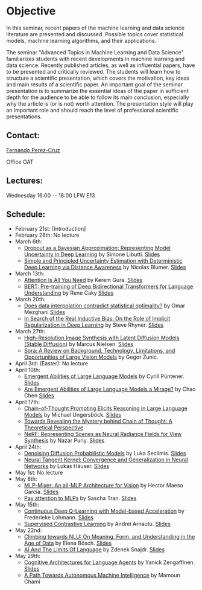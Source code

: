 # Objective

In this seminar, recent papers of the machine learning and data science literature are presented and discussed. Possible topics cover statistical models, machine learning algorithms, and their applications.

The seminar "Advanced Topics in Machine Learning and Data Science" familiarizes students with recent developments in machine learning and data science. Recently published articles, as well as influential papers, have to be presented and critically reviewed. The students will learn how to structure a scientific presentation, which covers the motivation, key ideas and main results of a scientific paper. An important goal of the seminar presentation is to summarize the essential ideas of the paper in sufficient depth for the audience to be able to follow its main conclusion, especially why the article is (or is not) worth attention. The presentation style will play an important role and should reach the level of professional scientific presentations.

## Contact:

[Fernando Perez-Cruz](mailto:fernando.perezcruz@sdsc.ethz.ch)

Office OAT

## Lectures:

Wednesday 16:00 -- 18:00     LFW  E13

## Schedule:

- February 21st: [Introduction]
- February 28th: No lecture
- March 6th: 
  - [Dropout as a Bayesian Approximation: Representing Model Uncertainty in Deep Learning](http://proceedings.mlr.press/v48/gal16.pdf) by Simone Libutti. [Slides](Libutti.pptx)
  - [Simple and Principled Uncertainty Estimation with Deterministic Deep Learning via Distance Awareness](https://arxiv.org/abs/2006.10108) by Nicolas Blumer. [Slides](Blumer.pptx)
- March 13th:
  - [Attention Is All You Need]( https://arxiv.org/abs/1706.03762) by Kerem Gura. [Slides](Gura.pptx)
  - [BERT: Pre-training of Deep Bidirectional Transformers for Language Understanding](https://arxiv.org/abs/1810.04805) by Rene Caky [Slides](Caky.pdf)
- March 20th:
  - [Does data interpolation contradict statistical optimality?](https://proceedings.mlr.press/v89/belkin19a.html) by Omar Mezghani [Slides](Mezghani.pptx)
  -  [In Search of the Real Inductive Bias: On the Role of Implicit Regularization in Deep Learning](https://arxiv.org/pdf/1412.6614.pdf ) by Steve Rhyner. [Slides](Rhyner.pdf)
- March 27th: 
  - [High-Resolution Image Synthesis with Latent Diffusion Models (Stable Diffusion)](https://arxiv.org/abs/2112.10752) by Marcus Nielsen. [Slides](Nielsen.pdf)
  - [Sora: A Review on Background, Technology, Limitations, and Opportunities of Large Vision Models](https://arxiv.org/pdf/2402.17177.pdf) by Gegor Zunic. 
- April 3rd: (Easter): No lecture
- April 10th:
  - [Emergent Abilities of Large Language Models](https://arxiv.org/abs/2206.07682) by Cyrill Püntener. [Slides](Puntener.pdf)
  - [Are Emergent Abilities of Large Language Models a Mirage?](https://arxiv.org/abs/2304.15004) by Chao Chen [Slides](Chen.pdf)
- April 17th:
  -  [Chain-of-Thought Prompting Elicits Reasoning in Large Language Models](https://arxiv.org/abs/2201.11903) by Michael Ungersböck. [Slides](Ungersbock.pdf)
  -  [Towards Revealing the Mystery behind Chain of Thought: A Theoretical Perspective](https://arxiv.org/pdf/2305.15408.pdf) 
  -  [NeRF: Representing Scenes as Neural Radiance Fields for View Synthesis](https://arxiv.org/pdf/2003.08934.pdf) by Nazar Puriy. [Slides](Puriy.pptm)
- April 24th:
  -  [Denoising Diffusion Probabilistic Models](https://arxiv.org/abs/2006.11239) by Luka Secilmis. [Slides](https://drive.google.com/file/d/1jnZD274wq6CSuXUAHJcP-D9sAS1FO0cK/view)
  -  [Neural Tangent Kernel: Convergence and Generalization in Neural Networks](https://proceedings.neurips.cc/paper_files/paper/2018/file/5a4be1fa34e62bb8a6ec6b91d2462f5a-Paper.pdf) by Lukas Häuser. [Slides](Haeuser.pdf)
- May 1st: No lecture 
- May 8th:
  -  [MLP-Mixer: An all-MLP Architecture for Vision](https://arxiv.org/abs/2105.01601) by Hector Maeso Garcia. [Slides](Maeso.pdf)
  -  [Pay attention to MLPs](https://arxiv.org/pdf/2105.08050.pdf) by Sascha Tran. [Slides](Tran.pptx)
- May 15th:
  -  [Continuous Deep Q-Learning with Model-based Acceleration](https://proceedings.mlr.press/v48/gu16.html) by Frederieke Lohmann. [Slides](Lohmann.pdf)
  -  [Supervised Contrastive Learning](https://proceedings.neurips.cc/paper/2020/hash/d89a66c7c80a29b1bdbab0f2a1a94af8-Abstract.html) by Andrei Arnautu. [Slides](Arnautu.pdf)
- May 22nd:
  -  [Climbing towards NLU: On Meaning, Form, and Understanding in the Age of Data](https://aclanthology.org/2020.acl-main.463.pdf) by Elena Bösch. [Slides](Bosch.pdf)
  -  [AI And The Limits Of Language](https://www.noemamag.com/ai-and-the-limits-of-language/) by Zdenek Snajdr. [Slides](Snajdr.pdf)
- May 29th:
  -  [Cognitive Architectures for Language Agents](https://arxiv.org/pdf/2309.02427.pdf) by Yanick Zengaffinen. [Slides](https://polybox.ethz.ch/index.php/s/PqFqTvk0Xm0pnEX)
  -  [A Path Towards Autonomous Machine Intelligence](https://openreview.net/pdf?id=BZ5a1r-kVsf ) by Mamoun Chami

